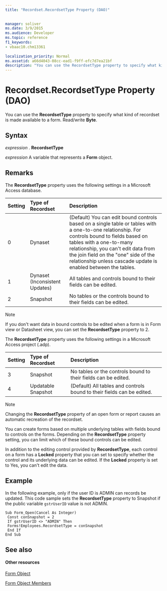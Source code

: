 ```yaml
---
title: "Recordset.RecordsetType Property (DAO)"
 
 
manager: soliver
ms.date: 3/9/2015
ms.audience: Developer
ms.topic: reference
f1_keywords:
- vbaac10.chm13361
  
localization_priority: Normal
ms.assetid: a66d4043-08cc-ead1-f9ff-efc7d7ea21bf
description: "You can use the RecordsetType property to specify what kind of recordset is made available to a form. Read/write Byte ."
---
```


# Recordset.RecordsetType Property (DAO)

You can use the **RecordsetType** property to specify what kind of recordset is made available to a form. Read/write **Byte**. 
  
## Syntax

 *expression*  . **RecordsetType**
  
 *expression*  A variable that represents a **Form** object. 
  
## Remarks

The **RecordsetType** property uses the following settings in a Microsoft Access database. 
  
|**Setting**|**Type of Recordset**|**Description**|
|:-----|:-----|:-----|
|0  <br/> |Dynaset  <br/> |(Default) You can edit bound controls based on a single table or tables with a one-to-one relationship. For controls bound to fields based on tables with a one-to-many relationship, you can't edit data from the join field on the "one" side of the relationship unless cascade update is enabled between the tables.  <br/> |
|1  <br/> |Dynaset (Inconsistent Updates)  <br/> |All tables and controls bound to their fields can be edited.  <br/> |
|2  <br/> |Snapshot  <br/> |No tables or the controls bound to their fields can be edited.  <br/> |
   
> [!NOTE]
> If you don't want data in bound controls to be edited when a form is in Form view or Datasheet view, you can set the **RecordsetType** property to 2. 
  
The **RecordsetType** property uses the following settings in a Microsoft Access project (.adp). 
  
|**Setting**|**Type of Recordset**|**Description**|
|:-----|:-----|:-----|
|3  <br/> |Snapshot  <br/> |No tables or the controls bound to their fields can be edited.  <br/> |
|4  <br/> |Updatable Snapshot  <br/> |(Default) All tables and controls bound to their fields can be edited.  <br/> |
   
> [!NOTE]
> Changing the **RecordsetType** property of an open form or report causes an automatic recreation of the recordset. 
  
You can create forms based on multiple underlying tables with fields bound to controls on the forms. Depending on the **RecordsetType** property setting, you can limit which of these bound controls can be edited. 
  
In addition to the editing control provided by **RecordsetType**, each control on a form has a **Locked** property that you can set to specify whether the control and its underlying data can be edited. If the **Locked** property is set to Yes, you can't edit the data. 
  
## Example

In the following example, only if the user ID is ADMIN can records be updated. This code sample sets the **RecordsetType** property to Snapshot if the public variable  `gstrUserID` value is not ADMIN. 
  
```
Sub Form_Open(Cancel As Integer) 
 Const conSnapshot = 2 
 If gstrUserID <> "ADMIN" Then 
 Forms!Employees.RecordsetType = conSnapshot 
 End If 
End Sub
```

## See also

#### Other resources

[Form Object](http://msdn.microsoft.com/library/72ef9219-142b-b690-b696-3eba9a5d4522%28Office.15%29.aspx)
  
[Form Object Members](http://msdn.microsoft.com/library/e1976b58-28ca-8f76-cdf3-6732cb06ce6c%28Office.15%29.aspx)


